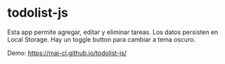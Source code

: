 # todolist-js
Esta app permite agregar, editar y eliminar tareas. 
Los datos persisten en Local Storage.
Hay un toggle button para cambiar a tema oscuro.

Demo: https://mai-cl.github.io/todolist-js/
